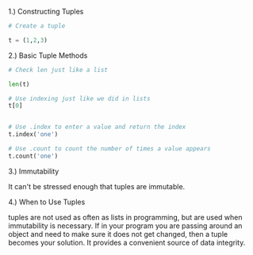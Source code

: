 
1.) Constructing Tuples

```python
# Create a tuple

t = (1,2,3)
```

2.) Basic Tuple Methods

```python
# Check len just like a list

len(t)

# Use indexing just like we did in lists
t[0]


# Use .index to enter a value and return the index
t.index('one')

# Use .count to count the number of times a value appears
t.count('one')

```


3.) Immutability

It can't be stressed enough that tuples are immutable.


4.) When to Use Tuples

tuples are not used as often as lists in programming, but are used when immutability is necessary. If in your program you are passing around an object and need to make sure it does not get changed, then a tuple becomes your solution. It provides a convenient source of data integrity.
